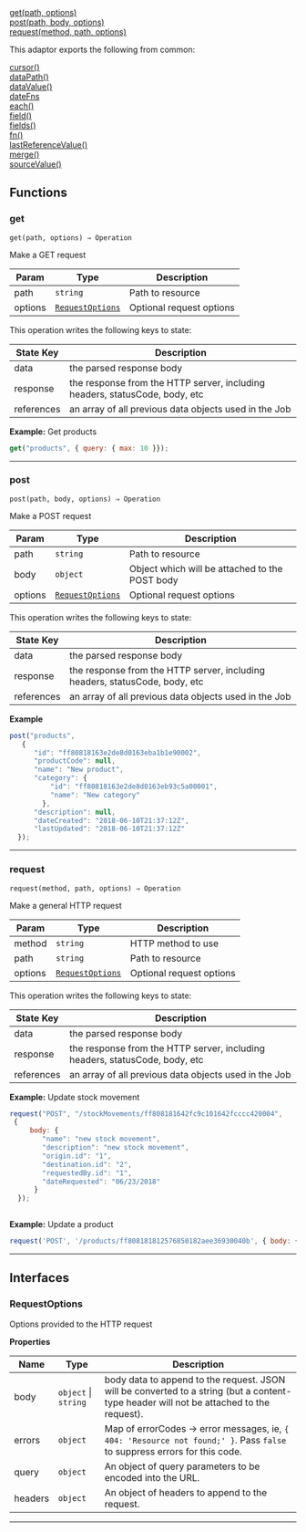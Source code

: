 <dl>
<dt>
    <a href="#get">get(path, options)</a></dt>
<dt>
    <a href="#post">post(path, body, options)</a></dt>
<dt>
    <a href="#request">request(method, path, options)</a></dt>
</dl>


This adaptor exports the following from common:
<dl>
<dt>
    <a href="/adaptors/packages/common-docs#cursor">cursor()</a>
</dt>
<dt>
    <a href="/adaptors/packages/common-docs#datapath">dataPath()</a>
</dt>
<dt>
    <a href="/adaptors/packages/common-docs#datavalue">dataValue()</a>
</dt>
<dt>
    <a href="/adaptors/packages/common-docs#datefns">dateFns</a>
</dt>
<dt>
    <a href="/adaptors/packages/common-docs#each">each()</a>
</dt>
<dt>
    <a href="/adaptors/packages/common-docs#field">field()</a>
</dt>
<dt>
    <a href="/adaptors/packages/common-docs#fields">fields()</a>
</dt>
<dt>
    <a href="/adaptors/packages/common-docs#fn">fn()</a>
</dt>
<dt>
    <a href="/adaptors/packages/common-docs#lastreferencevalue">lastReferenceValue()</a>
</dt>
<dt>
    <a href="/adaptors/packages/common-docs#merge">merge()</a>
</dt>
<dt>
    <a href="/adaptors/packages/common-docs#sourcevalue">sourceValue()</a>
</dt></dl>

## Functions
### get

<p><code>get(path, options) ⇒ Operation</code></p>

Make a GET request


| Param | Type | Description |
| --- | --- | --- |
| path | <code>string</code> | Path to resource |
| options | [<code>RequestOptions</code>](#requestoptions) | Optional request options |

This operation writes the following keys to state:

| State Key | Description |
| --- | --- |
| data | the parsed response body |
| response | the response from the HTTP server, including headers, statusCode, body, etc |
| references | an array of all previous data objects used in the Job |
**Example:** Get products
```js
get("products", { query: { max: 10 }});
```

* * *

### post

<p><code>post(path, body, options) ⇒ Operation</code></p>

Make a POST request


| Param | Type | Description |
| --- | --- | --- |
| path | <code>string</code> | Path to resource |
| body | <code>object</code> | Object which will be attached to the POST body |
| options | [<code>RequestOptions</code>](#requestoptions) | Optional request options |

This operation writes the following keys to state:

| State Key | Description |
| --- | --- |
| data | the parsed response body |
| response | the response from the HTTP server, including headers, statusCode, body, etc |
| references | an array of all previous data objects used in the Job |
**Example**
```js
post("products", 
   {
      "id": "ff80818163e2de8d0163eba1b1e90002",
      "productCode": null,
      "name": "New product",
      "category": {
          "id": "ff80818163e2de8d0163eb93c5a00001",
          "name": "New category"
        },
      "description": null,
      "dateCreated": "2018-06-10T21:37:12Z",
      "lastUpdated": "2018-06-10T21:37:12Z"
  });
```

* * *

### request

<p><code>request(method, path, options) ⇒ Operation</code></p>

Make a general HTTP request


| Param | Type | Description |
| --- | --- | --- |
| method | <code>string</code> | HTTP method to use |
| path | <code>string</code> | Path to resource |
| options | [<code>RequestOptions</code>](#requestoptions) | Optional request options |

This operation writes the following keys to state:

| State Key | Description |
| --- | --- |
| data | the parsed response body |
| response | the response from the HTTP server, including headers, statusCode, body, etc |
| references | an array of all previous data objects used in the Job |
**Example:** Update stock movement
```js
request("POST", "/stockMovements/ff808181642fc9c101642fcccc420004", 
 {
     body: {
        "name": "new stock movement",
        "description": "new stock movement",
        "origin.id": "1",
        "destination.id": "2",
        "requestedBy.id": "1",
        "dateRequested": "06/23/2018"
      }
  });
  
```
**Example:** Update a product
```js
request('POST', '/products/ff808181812576850182aee36930040b', { body: { name: 'Coffee', description: 'Arabica coffee from the highlands of Ethiopia' } });
```

* * *


##  Interfaces

### RequestOptions

Options provided to the HTTP request

**Properties**

| Name | Type | Description |
| --- | --- | --- |
| body | <code>object</code> \| <code>string</code> | body data to append to the request. JSON will be converted to a string (but a content-type header will not be attached to the request). |
| errors | <code>object</code> | Map of errorCodes -> error messages, ie, `{ 404: 'Resource not found;' }`. Pass `false` to suppress errors for this code. |
| query | <code>object</code> | An object of query parameters to be encoded into the URL. |
| headers | <code>object</code> | An object of headers to append to the request. |


* * *

